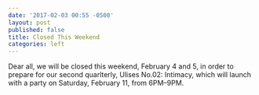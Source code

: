 ```yaml
---
date: '2017-02-03 00:55 -0500'
layout: post
published: false
title: Closed This Weekend
categories: left
---
```

Dear all, we will be closed this weekend, February 4 and 5, in order to prepare for our second quarlterly, Ulises No.02: Intimacy, which will launch with a party on Saturday, February 11, from 6PM–9PM.
